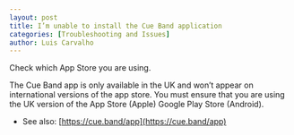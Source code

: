 ```yaml
---
layout: post
title: I’m unable to install the Cue Band application
categories: [Troubleshooting and Issues]
author: Luis Carvalho
---
```


Check which App Store you are using.

The Cue Band app is only available in the UK and won’t appear on international versions of the app store. You must ensure that you are using the UK version of the App Store (Apple) Google Play Store (Android).

* See also: [https://cue.band/app](https://cue.band/app)
